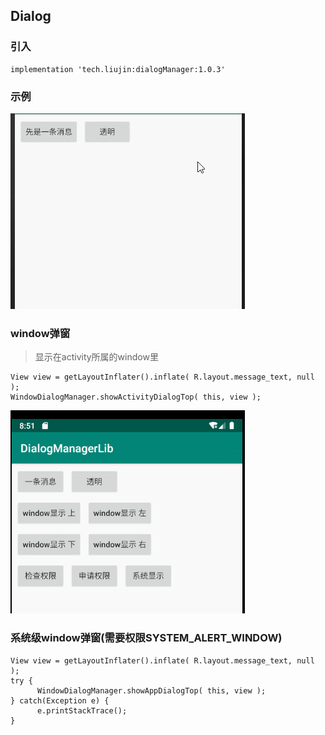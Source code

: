 ## Dialog

### 引入

```
implementation 'tech.liujin:dialogManager:1.0.3'
```

### 示例

![](img/pic00.gif)





### window弹窗

> 显示在activity所属的window里

```
View view = getLayoutInflater().inflate( R.layout.message_text, null );
WindowDialogManager.showActivityDialogTop( this, view );
```

![](img/pic01.gif)



### 系统级window弹窗(需要权限SYSTEM_ALERT_WINDOW)

```
View view = getLayoutInflater().inflate( R.layout.message_text, null );
try {
      WindowDialogManager.showAppDialogTop( this, view );
} catch(Exception e) {
      e.printStackTrace();
}
```
